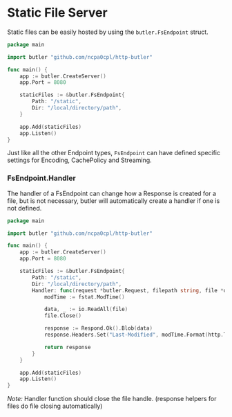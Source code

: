 # Static File Server

Static files can be easily hosted by using the `butler.FsEndpoint` struct.

```go
package main

import butler "github.com/ncpa0cpl/http-butler"

func main() {
	app := butler.CreateServer()
	app.Port = 8080

	staticFiles := &butler.FsEndpoint{
		Path: "/static",
		Dir: "/local/directory/path",
	}

	app.Add(staticFiles)
	app.Listen()
}
```

Just like all the other Endpoint types, `FsEndpoint` can have defined specific settings for Encoding, CachePolicy and Streaming.

### FsEndpoint.Handler

The handler of a FsEndpoint can change how a Response is created for a file, but is not necessary, butler will automatically create a handler if one is not defined.

```go
package main

import butler "github.com/ncpa0cpl/http-butler"

func main() {
	app := butler.CreateServer()
	app.Port = 8080

	staticFiles := &butler.FsEndpoint{
		Path: "/static",
		Dir: "/local/directory/path",
		Handler: func(request *butler.Request, filepath string, file *os.File, fstat os.FileInfo) *butler.Response {
			modTime := fstat.ModTime()

			data, _ := io.ReadAll(file)
			file.Close()

			response := Respond.Ok().Blob(data)
			response.Headers.Set("Last-Modified", modTime.Format(http.TimeFormat))

			return response
		}
	}

	app.Add(staticFiles)
	app.Listen()
}
```

*Note:*
Handler function should close the file handle. (response helpers for files do file closing automatically)
